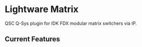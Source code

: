 # Lightware Matrix

QSC Q-Sys plugin for IDK FDX modular matrix switchers via IP.

## Current Features

